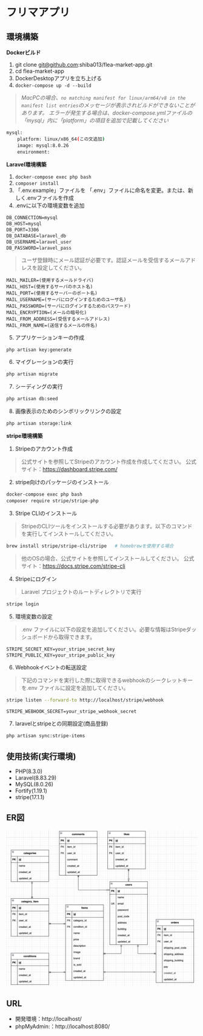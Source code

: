 # フリマアプリ

## 環境構築
**Dockerビルド**
1. git clone git@github.com:shiba013/flea-market-app.git
2. cd flea-market-app
3. DockerDesktopアプリを立ち上げる
4. `docker-compose up -d --build`

> *MacPCの場合、`no matching manifest for linux/arm64/v8 in the manifest list entries`のメッセージが表示されビルドができないことがあります。
エラーが発生する場合は、docker-compose.ymlファイルの「mysql」内に「platform」の項目を追加で記載してください*
``` bash
mysql:
    platform: linux/x86_64(この文追加)
    image: mysql:8.0.26
    environment:
```

**Laravel環境構築**
1. `docker-compose exec php bash`
2. `composer install`
3. 「.env.example」ファイルを 「.env」ファイルに命名を変更。または、新しく.envファイルを作成
4. .envに以下の環境変数を追加
``` text
DB_CONNECTION=mysql
DB_HOST=mysql
DB_PORT=3306
DB_DATABASE=laravel_db
DB_USERNAME=laravel_user
DB_PASSWORD=laravel_pass
```

> ユーザ登録時にメール認証が必要です。認証メールを受信するメールアドレスを設定してください。
``` text
MAIL_MAILER=(使用するメールドライバ)
MAIL_HOST=(使用するサーバのホスト名)
MAIL_PORT=(使用するサーバーのポート名)
MAIL_USERNAME=(サーバにログインするためのユーザ名)
MAIL_PASSWORD=(サーバにログインするためのパスワード)
MAIL_ENCRYPTION=(メールの暗号化)
MAIL_FROM_ADDRESS=(受信するメールアドレス)
MAIL_FROM_NAME=(送信するメールの件名)
```

5. アプリケーションキーの作成
``` bash
php artisan key:generate
```

6. マイグレーションの実行
``` bash
php artisan migrate
```

7. シーディングの実行
``` bash
php artisan db:seed
```

8. 画像表示のためのシンボリックリンクの設定
``` bash
php artisan storage:link
```

**stripe環境構築**
1. Stripeのアカウント作成
> 公式サイトを参照してStripeのアカウント作成を作成してください。
> 公式サイト：https://dashboard.stripe.com/

2. stripe向けのパッケージのインストール
``` bash
docker-compose exec php bash
composer require stripe/stripe-php
```

3. Stripe CLIのインストール
> StripeのCLIツールをインストールする必要があります。以下のコマンドを実行してインストールしてください。
```bash
brew install stripe/stripe-cli/stripe   # homebrewを使用する場合
```
> 他のOSの場合、公式サイトを参照してインストールしてください。
> 公式サイト：https://docs.stripe.com/stripe-cli

4. Stripeにログイン
> Laravel プロジェクトのルートディレクトリで実行
``` bash
stripe login
```

5. 環境変数の設定
> .env ファイルに以下の設定を追加してください。必要な情報はStripeダッシュボードから取得できます。
``` text
STRIPE_SECRET_KEY=your_stripe_secret_key
STRIPE_PUBLIC_KEY=your_stripe_public_key
```

6. Webhookイベントの転送設定
> 下記のコマンドを実行した際に取得できるwebhookのシークレットキーを.env ファイルに設定を追加してください。
``` bash
stripe listen --forward-to http://localhost/stripe/webhook
```
``` text
STRIPE_WEBHOOK_SECRET=your_stripe_webhook_secret
```

7. laravelとstripeとの同期設定(商品登録)
``` bash
php artisan sync:stripe-items
```

## 使用技術(実行環境)
- PHP(8.3.0)
- Laravel(8.83.29)
- MySQL(8.0.26)
- Fortify(1.19.1)
- stripe(17.1.1)

## ER図
![alt](er.png)

## URL
- 開発環境：http://localhost/
- phpMyAdmin:：http://localhost:8080/